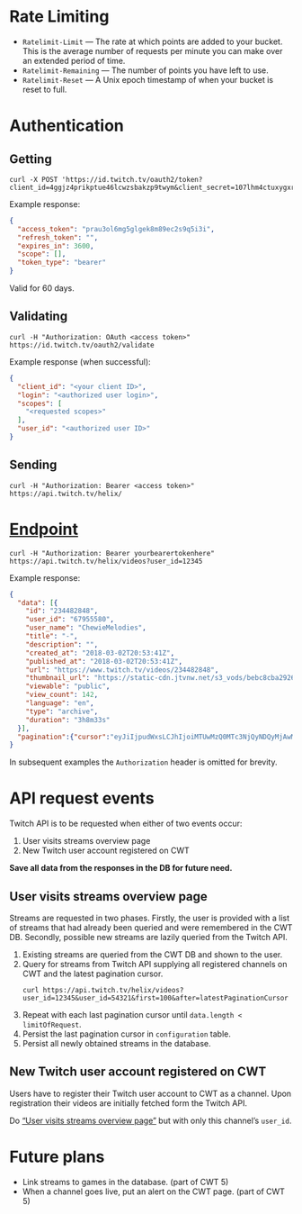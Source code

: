 # Rate Limiting

- `Ratelimit-Limit` — The rate at which points are added to your bucket. This is the average number of requests per minute you can make over an extended period of time.
- `Ratelimit-Remaining` — The number of points you have left to use.
- `Ratelimit-Reset` — A Unix epoch timestamp of when your bucket is reset to full.

# Authentication

## Getting

```
curl -X POST 'https://id.twitch.tv/oauth2/token?client_id=4ggjz4prikptue46lcwzsbakzp9twym&client_secret=107lhm4ctuxygxrku9v67mxa89m1np&grant_type=client_credentials'
```

Example response:

```json
{
  "access_token": "prau3ol6mg5glgek8m89ec2s9q5i3i",
  "refresh_token": "",
  "expires_in": 3600,
  "scope": [],
  "token_type": "bearer"
}
```

Valid for 60 days.

## Validating

```
curl -H "Authorization: OAuth <access token>" https://id.twitch.tv/oauth2/validate
```

Example response (when successful):

```json
{
  "client_id": "<your client ID>",
  "login": "<authorized user login>",
  "scopes": [
    "<requested scopes>"
  ],
  "user_id": "<authorized user ID>"
}
```

## Sending

``` 
curl -H "Authorization: Bearer <access token>" https://api.twitch.tv/helix/
```


# [Endpoint](https://dev.twitch.tv/docs/api/reference/#get-videos)

```
curl -H "Authorization: Bearer yourbearertokenhere" https://api.twitch.tv/helix/videos?user_id=12345
```

Example response: 

```json
{
  "data": [{
    "id": "234482848",
    "user_id": "67955580",
    "user_name": "ChewieMelodies",
    "title": "-",
    "description": "",
    "created_at": "2018-03-02T20:53:41Z",
    "published_at": "2018-03-02T20:53:41Z",
    "url": "https://www.twitch.tv/videos/234482848",
    "thumbnail_url": "https://static-cdn.jtvnw.net/s3_vods/bebc8cba2926d1967418_chewiemelodies_27786761696_805342775/thumb/thumb0-%{width}x%{height}.jpg",
    "viewable": "public",
    "view_count": 142,
    "language": "en",
    "type": "archive",
    "duration": "3h8m33s"
  }],
  "pagination":{"cursor":"eyJiIjpudWxsLCJhIjoiMTUwMzQ0MTc3NjQyNDQyMjAwMCJ9"}
}
```

In subsequent examples the `Authorization` header is omitted for brevity.

# API request events

Twitch API is to be requested when either of two events occur:

1. User visits streams overview page
2. New Twitch user account registered on CWT

**Save all data from the responses in the DB for future need.**

## User visits streams overview page

Streams are requested in two phases. 
Firstly, the user is provided with a list of streams that had already been queried and were remembered in the CWT DB.
Secondly, possible new streams are lazily queried from the Twitch API.

1. Existing streams are queried from the CWT DB and shown to the user.
2. Query for streams from Twitch API supplying all registered channels on CWT and the latest pagination cursor.
    ```
    curl https://api.twitch.tv/helix/videos?user_id=12345&user_id=54321&first=100&after=latestPaginationCursor
    ```
3. Repeat with each last pagination cursor until `data.length < limitOfRequest`.
4. Persist the last pagination cursor in `configuration` table.
5. Persist all newly obtained streams in the database.
 

## New Twitch user account registered on CWT

Users have to register their Twitch user account to CWT as a channel. Upon registration their videos are initially fetched form the Twitch API.

Do [“User visits streams overview page”](#user-visits-streams-overview-page) but with only this channel’s `user_id`.

# Future plans

- Link streams to games in the database. (part of CWT 5)
- When a channel goes live, put an alert on the CWT page.  (part of CWT 5)

